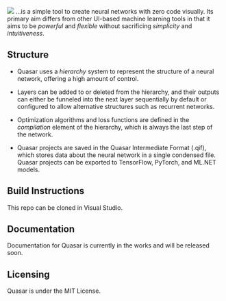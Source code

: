 ![](https://drive.google.com/uc?id=1BMn975n0e6nexZ7lnyM2CWjbXd9Dhc_2)
...is a simple tool to create neural networks with zero code visually. Its primary aim differs from other UI-based machine learning tools in that it aims to be *powerful* and *flexible* without sacrificing *simplicity* and *intuitiveness*.

## Structure

- Quasar uses a *hierarchy* system to represent the structure of a neural network, offering a high amount of control.

- Layers can be added to or deleted from the hierarchy, and their outputs can either be funneled into the next layer sequentially by default or configured to allow alternative structures such as recurrent networks.

- Optimization algorithms and loss functions are defined in the *compilation* element of the hierarchy, which is always the last step of the network.

- Quasar projects are saved in the Quasar Intermediate Format (.qif), which stores data about the neural network in a single condensed file. Quasar projects can be exported to TensorFlow, PyTorch, and ML.NET models.

## Build Instructions
This repo can be cloned in Visual Studio.

## Documentation
Documentation for Quasar is currently in the works and will be released soon.

## Licensing
Quasar is under the MIT License.
